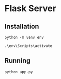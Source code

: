 # Flask Server
## Installation
```
python -m venv env

.\env\Scripts\activate

```
## Running
```
python app.py
```